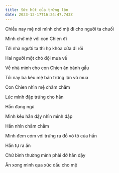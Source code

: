 ```yaml
---
title: Sức hút của trứng lộn
date: 2023-12-17T16:24:47.743Z
---
```


Chiều nay mệ nói mình chở mệ đi cho người ta chuối

Mình chở mệ với con Chien đi

Tới nhà người ta thì họ khóa cửa đi rồi

Hai người một chó đội mưa về

Về nhà mình cho con Chien ăn bánh gấu

Tối nay ba kêu mệ bán trứng lộn vô mua

Con Chien nhìn mệ chằm chằm

Lúc mình đập trứng cho hắn

Hắn đang ngủ

Mình kêu hắn dậy nhìn mình đập

Hắn nhìn chằm chằm

Mình đem cơm với trứng ra đổ vô tô của hắn

Hắn tự ra ăn

Chứ bình thường mình phải đỡ hắn dậy

Ăn xong mình qua xức dầu cho mệ
